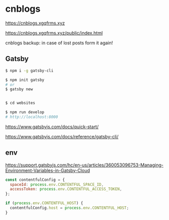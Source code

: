 # cnblogs

https://cnblogs.xgqfrms.xyz

https://cnblogs.xgqfrms.xyz/public/index.html

cnblogs backup: in case of lost posts form it again!


## Gatsby

```sh
$ npm i -g gatsby-cli

$ npm init gatsby
# or
$ gatsby new


$ cd websites

$ npm run develop
# http://localhost:8000

```

https://www.gatsbyjs.com/docs/quick-start/

https://www.gatsbyjs.com/docs/reference/gatsby-cli/

## env

https://support.gatsbyjs.com/hc/en-us/articles/360053096753-Managing-Environment-Variables-in-Gatsby-Cloud

```js
const contentfulConfig = {
  spaceId: process.env.CONTENTFUL_SPACE_ID,
  accessToken: process.env.CONTENTFUL_ACCESS_TOKEN,
};

if (process.env.CONTENTFUL_HOST) {
  contentfulConfig.host = process.env.CONTENTFUL_HOST;
}


```
